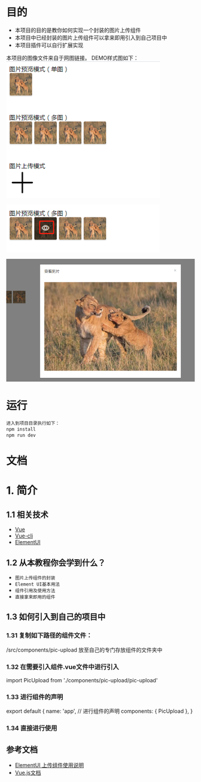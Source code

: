 # 目的

- 本项目的目的是教你如何实现一个封装的图片上传组件
- 本项目中已经封装的图片上传组件可以拿来即用引入到自己项目中
- 本项目插件可以自行扩展实现


本项目的图像文件来自于网图链接。
DEMO样式图如下：
![Image text](https://raw.githubusercontent.com/shitouyuan/element-upload-master/master/src/assets/img/zhengti.png)

![Image text](https://raw.githubusercontent.com/shitouyuan/element-upload-master/master/src/assets/img/eye.png)

![Image text](https://raw.githubusercontent.com/shitouyuan/element-upload-master/master/src/assets/img/view.png)
# 运行
```
进入到项目目录执行如下：
npm install
npm run dev
```

# 文档
# 1. 简介
## 1.1 相关技术

- [Vue](https://cn.vuejs.org/)
- [Vue-cli](https://github.com/vuejs/vue-cli)
- [ElementUI](http://element-cn.eleme.io/#/zh-CN)


## 1.2 从本教程你会学到什么？

- `图片上传组件的封装`
- `Element UI基本用法`
- `组件引用及使用方法`
- `直接拿来即用的组件`


## 1.3 如何引入到自己的项目中
### 1.31 复制如下路径的组件文件：
/src/components/pic-upload
放至自己的专门存放组件的文件夹中

### 1.32 在需要引入组件.vue文件中进行引入
import PicUpload from './components/pic-upload/pic-upload'

### 1.33 进行组件的声明
export default {
  name: 'app',
  // 进行组件的声明
  components: {
    PicUpload
  },
  }
  
### 1.34 直接进行使用
 <PicUpload v-model="viewImgss"
               :isUpload="isUpload3"
               :maxPicNum="5"
               :uploadUrl="uploadUrl">
	</PicUpload>



## 参考文档
- [ElementUI 上传组件使用说明](https://element.eleme.cn/#/zh-CN/component/upload)
- [Vue.js文档](https://cn.vuejs.org/)
